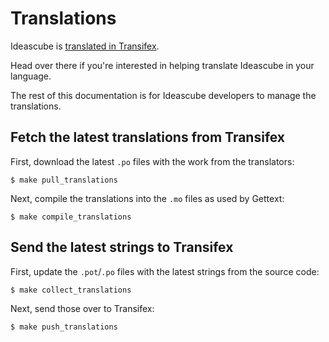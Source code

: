 # Translations

Ideascube is [translated in Transifex](https://www.transifex.com/ideascube/ideascube/).

Head over there if you're interested in helping translate Ideascube in your
language.

The rest of this documentation is for Ideascube developers to manage the
translations.

## Fetch the latest translations from Transifex

First, download the latest `.po` files with the work from the translators:

    $ make pull_translations

Next, compile the translations into the `.mo` files as used by Gettext:

    $ make compile_translations

## Send the latest strings to Transifex

First, update the `.pot`/`.po` files with the latest strings from the source
code:

    $ make collect_translations

Next, send those over to Transifex:

    $ make push_translations
